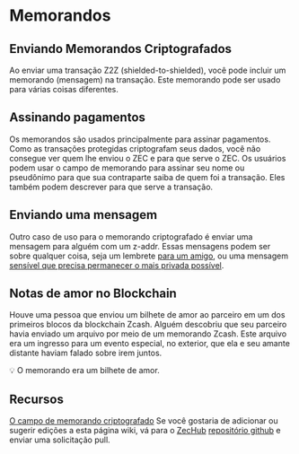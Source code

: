 # Memorandos

## Enviando Memorandos Criptografados

Ao enviar uma transação Z2Z (shielded-to-shielded), você pode incluir um memorando (mensagem) na transação. Este memorando pode ser usado para várias coisas diferentes.

## Assinando pagamentos

Os memorandos são usados ​​principalmente para assinar pagamentos. Como as transações protegidas criptografam seus dados, você não consegue ver quem lhe enviou o ZEC e para que serve o ZEC.
Os usuários podem usar o campo de memorando para assinar seu nome ou pseudônimo para que sua contraparte saiba de quem foi a transação. Eles também podem descrever para que serve a transação.

## Enviando uma mensagem

Outro caso de uso para o memorando criptografado é enviar uma mensagem para alguém com um z-addr. Essas mensagens podem ser sobre qualquer coisa, seja um lembrete [para um amigo](https://twitter.com/iansagstette/status/1542142468505870336), ou uma mensagem [sensível que precisa permanecer o mais privada possível](https://twitter.com/InsideZcash/status/1545800146352578560).

## Notas de amor no Blockchain

Houve uma pessoa que enviou um bilhete de amor ao parceiro em um dos primeiros blocos da blockchain Zcash. Alguém descobriu que seu parceiro havia enviado um arquivo por meio de um memorando Zcash. Este arquivo era um ingresso para um evento especial, no exterior, que ela e seu amante distante haviam falado sobre irem juntos.

💡
O memorando era um bilhete de amor.

## Recursos

[O campo de memorando criptografado](https://electriccoin.co/blog/encrypted-memo-field/)
Se você gostaria de adicionar ou sugerir edições a esta página wiki, vá para o [ZecHub](https://github.com/ZecHub/zechub/blob/main/site/usingzec/memos.md) [repositório github](https://github.com/ZecHub/zechub/blob/main/site/usingzec/memos.md) e enviar uma solicitação pull.

